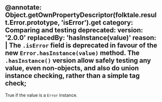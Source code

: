 @annotate: Object.getOwnPropertyDescriptor(folktale.result.Error.prototype, 'isError').get
category: Comparing and testing
deprecated:
  version: '2.0.0'
  replacedBy: 'hasInstance(value)'
  reason: |
    The `.isError` field is deprecated in favour of the new `Error.hasInstance(value)` method.
    The `.hasInstance()` version allow safely testing any value, even non-objects, and also
    do union instance checking, rather than a simple tag check;
---

True if the value is a `Error` instance.